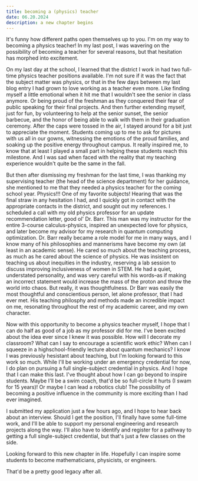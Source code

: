 ```yaml
---
title: becoming a (physics) teacher
date: 06.20.2024
description: a new chapter begins
---
```


It's funny how different paths open themselves up to you. I'm on my way to becoming a physics teacher! In my last post, I was wavering on the possibility of becoming a teacher for several reasons, but that hesitation has morphed into excitement. 

 On my last day at the school, I learned that the district I work in had two full-time physics teacher positions available. I'm not sure if it was the fact that the subject matter was physics, or that in the few days between my last blog entry I had grown to love working as a teacher even more. Like finding myself a little emotional when it hit me that I wouldn't see the senior in class anymore. Or being proud of the freshman as they conquered their fear of public speaking for their final projects. And then further extending myself, just for fun, by volunteering to help at the senior sunset, the senior barbecue, and the honor of being able to walk with them in their graduation ceremony. After the caps were tossed in the air, I stayed around for a bit just to appreciate the moment. Students coming up to me to ask for pictures with us all in our gowns, witnessing the emotions of the proud families, and soaking up the positive energy throughout campus. It really inspired me, to know that at least I played a small part in helping these students reach this milestone. And I was sad when faced with the reality that my teaching experience wouldn't quite be the same in the fall. 

 But then after dismissing my freshman for the last time, I was thanking my supervising teacher (the head of the science department) for her guidance, she mentioned to me that they needed a physics teacher for the coming school year. Physics!!! One of my favorite subjects! Hearing that was the final straw in any hesitation I had, and I quickly got in contact with the appropriate contacts in the district, and sought out my references. I scheduled a call with my old physics professor for an update recommendation letter, good ol' Dr. Barr. This man was my instructor for the entire 3-course calculus-physics, inspired an unexpected love for physics, and later become my advisor for my research in quantum computing optimization. Dr. Barr really became a role model for me in many ways, and I know many of his philosophies and mannerisms have become my own (at least in an academic sense). He cared so much about the teaching process, as much as he cared about the science of physics. He was insistent on teaching us about inequities in the industry, reserving a lab session to discuss improving inclusiveness of women in STEM. He had a quiet, understated personality, and was very careful with his words–as if making an incorrect statement would increase the mass of the proton and throw the world into chaos. But really, it was thoughtfulness. Dr Barr was easily the most thoughtful and conscientious person, let alone professor, that I had ever met. His teaching philosphy and methods made an incredible impact on me, resonating throughout the rest of my academic career, and my own character.

 Now with this opportunity to become a physics teacher myself, I hope that I can do half as good of a job as my professor did for me. I've been excited about the idea ever since I knew it was possible. How will I decorate my classroom? What can I say to encourage a scientific work ethic? When can I squeeze in a highschool-friendly lecture about quantum mechanics? I know I was previously hesistant about teaching, but I'm looking forward to this work so much. While I'll be working under an emergency credential for now, I do plan on pursuing a full single-subject credential in physics. And I hope that I can make this last. I've thought about how I can go beyond to inspire students. Maybe I'll be a swim coach, that'd be so full-circle it hurts (I swam for 15 years)! Or maybe I can lead a robotics club! The possibility of becoming a positive influence in the community is more exciting than I had ever imagined. 

 I submitted my application just a few hours ago, and I hope to hear back about an interview. Should I get the position, I'll finally have some full-time work, and I'll be able to support my personal engineering and research projects along the way. I'll also have to identify and register for a pathway to getting a full single-subject credential, but that's just a few classes on the side.

 Looking forward to this new chapter in life. Hopefully I can inspire some students to become mathematicians, physicists, or engineers.

 That'd be a pretty good legacy after all.